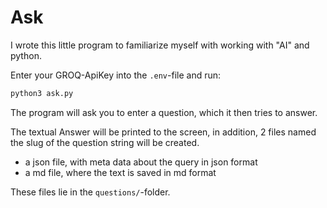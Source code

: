 # Ask

I wrote this little program to familiarize myself with working with "AI" and python.

Enter your GROQ-ApiKey into the `.env`-file and run:

```bash
python3 ask.py
```

The program will ask you to enter a question, which it then tries to answer.

The textual Answer will be printed to the screen, in addition, 2 files named the slug of the question string will be created.

- a json file, with meta data about the query in json format
- a md file, where the text is saved in md format

These files lie in the `questions/`-folder.